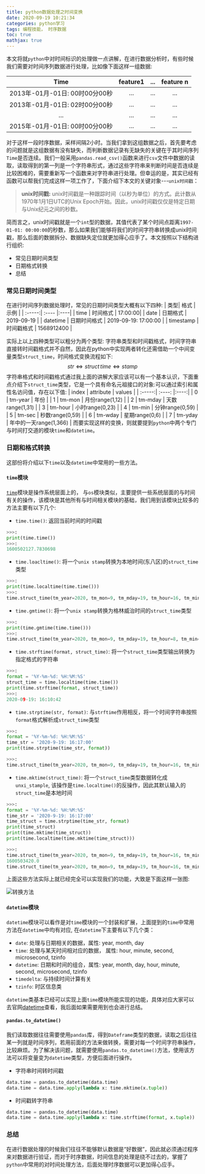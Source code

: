 ```yaml
---
title: python数据处理之时间变换
date: 2020-09-19 10:21:34
categories: python学习 
tags: 编程技能， 时序数据
toc: true 
mathjax: true 
---
```

本文将就`python`中对时间标识的处理做一点讲解，在进行数据分析时，有些时候我们需要对时间序列数据进行处理，比如像下面这样一组数据<!--more-->:

| Time | feature1 | ... | feature n |
| :-----:| :----: | :----: |:----:|
| 2013年-01月-01日: 00时00分00秒 | ... | ... |  ...| 
| 2013年-01月-01日: 02时00分00秒 | ... | ... |    ...  | 
| ... | ... | ... |    ...  | 
| 2015年-01月-01日: 00时00分00秒 | ... | ... |    ...  | 

对于这样一段时序数据，采样间隔2小时。当我们拿到这组数据之后，首先要考虑的问题就是这组数据有没有缺失，而判断数据记录有无缺失的关键在于其时间序列`Time`是否连续。我们一般采用`pandas.read_csv()`函数来进行`csv`文件中数据的读取，读取得到的第一列是一个字符串形式，通过这些字符串来判断时间是否连续是比较困难的，需要重新写一个函数来对字符串进行处理。但幸运的是，其实已经有函数可以帮我们完成这样一项工作了，下面介绍下本文的关键对象---`unix时间戳`：
> **unix时间戳:** unix时间戳是一种跟踪时间（以秒为单位）的方式。此计数从1970年1月1日UTC的Unix Epoch开始。因此，unix时间戳仅仅是特定日期与Unix纪元之间的秒数。

简而言之，unix时间戳就是一个`int`型的数据，其值代表了某个时间点距离`1997-01-01: 00:00:00`的秒数，那么如果我们能够将我们的时间字符串转换成unix时间戳，那么后面的数据拆分、数据缺失定位就更加得心应手了。本文按照以下结构进行组织:
- 常见日期时间类型 
- 日期格式转换 
- 总结

### 常见日期时间类型 
在进行时间序列数据处理时，常见的日期时间类型大概有以下四种:
| 类型| 格式 |  示例 |
| :-----:| :---- |:----|
| time | 时间格式 |  17:00:00| 
| date | 日期格式 | 2019-09-19  | 
| datetime | 日期时间格式 |  2019-09-19: 17:00:00  | 
| timestamp | 时间戳格式 |  1568912400 | 

实际上以上四种类型可以粗分为两个类型: 字符串类型和时间戳格式，时间字符串直接转时间戳格式并不自然，因此在python中实现两者转化还需借助一个中间变量类型`struct_time`，时间格式变换流程如下:
$$
    str \Leftrightarrow struct \, time \Leftrightarrow stamp 
$$
字符串格式和时间戳格式通过我上面的讲解大家应该可以有一个基本认识，下面重点介绍下`struct_time`类型，它是一个具有命名元祖接口的对象:可以通过索引和属性名访问值，存在以下值:
| index | attribute | values |
| :-----:| :----: |:----:| 
|    0   |    tm-year   | 年份  | 
|    1   |    tm-mon   | 月份range(1,12)  | 
|    2   |    tm-mday   |  天数range(1,31) | 
|    3   |    tm-hour   | 小时range(0,23)  | 
|    4   |    tm-min   | 分钟range(0,59)  | 
|    5   |    tm-sec   | 秒数range(0,59)  | 
|    6   |    tm-wday   | 星期range(0,6)  | 
|    7   |    tm-yday   | 年中的一天range(1,366)  | 
而要实现这样的变换，则就要提到`python`中两个专门与时间打交道的模块`time`和`datetime`。

### 日期和格式转换
这部份将介绍以下`time`以及`datetime`中常用的一些方法。
#### `time`模块
[`time`](https://docs.python.org/3/library/time.html)模块是操作系统层面上的， 与`os`模块类似，主要提供一些系统层面的与时间有关的操作，该模块是其他所有与时间相关模块的基础，我们用到该模块比较多的方法主要有以下几个:
- `time.time()`: 返回当前时间的时间戳 
```python
>>>: 
print(time.time())
>>>: 
1600502127.7830698
```

- `time.loacltime()`: 将一个`unix stamp`转换为本地时间(东八区)的`struct_time`类型 
```python
>>>: 
print(time.localtime(time.time())) 
>>>: 
time.struct_time(tm_year=2020, tm_mon=9, tm_mday=19, tm_hour=16, tm_min=2, tm_sec=55, tm_wday=5, tm_yday=263, tm_isdst=0)
```
- `time.gmtime()`: 将一个`unix stamp`转换为格林威治时间的`struct_time`类型 
```python
>>>: 
print(time.gmtime(time.time()))
>>>: 
time.struct_time(tm_year=2020, tm_mon=9, tm_mday=19, tm_hour=8, tm_min=5, tm_sec=31, tm_wday=5, tm_yday=263, tm_isdst=0)
```
- `time.strftime(format, struct_time)`: 将一个`struct_time`类型输出转换为指定格式的字符串  
```python
>>>: 
format = '%Y-%m-%d: %H:%M:%S' 
struct_time = time.localtime(time.time()) 
print(time.strftime(format, struct_time)) 
>>>: 
2020-09-19: 16:10:42 
```
- `time.strptime(str, format)`: 与`strftime`作用相反，将一个时间字符串按照`format`格式解析成`struct_time`类型 

```python 
>>>: 
format = '%Y-%m-%d: %H:%M:%S'  
time_str = '2020-9-19: 16:17:00' 
print(time.strptime(time_str, format))  

>>>: 
time.struct_time(tm_year=2020, tm_mon=9, tm_mday=19, tm_hour=16, tm_min=17, tm_sec=0, tm_wday=5, tm_yday=263, tm_isdst=-1)
```

- `time.mktime(struct_time)`: 将一个`struct_time`类型数据转化成`unxi_stample`, 该操作是`time.localtime()`的反操作，因此其默认输入的`struct_time`是本地时间

``` python 
>>>: 
format = '%Y-%m-%d: %H:%M:%S'  
time_str = '2020-9-19: 16:17:00' 
time_struct = time.strptime(time_str, format) 
print(time_struct)
print(time.mktime(time_struct)) 
print(time.localtime(time.mktime(time_struct)))

>>>:
time.struct_time(tm_year=2020, tm_mon=9, tm_mday=19, tm_hour=16, tm_min=17, tm_sec=0, tm_wday=5, tm_yday=263, tm_isdst=-1)
1600503420.0
time.struct_time(tm_year=2020, tm_mon=9, tm_mday=19, tm_hour=16, tm_min=17, tm_sec=0, tm_wday=5, tm_yday=263, tm_isdst=0)
```

上面这些方法实际上就已经完全可以实现我们的功能，大致是下面这样一张图:

![转换方法](https://raw.githubusercontent.com/xuejy19/xuejy19.github.io/source/Img/time.png)

#### `datetime`模块 
`datetime`模块可以看作是对`time`模块的一个封装和扩展，上面提到的`time`中常用方法在`datetime`中均有对应, 在`datetime`下主要有以下几个类：
- `date`: 处理与日期相关的数据，属性: year, month, day 
- `time`: 处理与某天时间相对应的数据， 属性: hour, minute, second, microsecond, tzinfo 
- `datetime`: 日期和时间的组合，属性: year, month, day, hour, minute, second, microsecond, tzinfo 
- `timedelta`: 与持续时间计算有关  
- `tzinfo`: 时区信息类  

`datetime`类基本已经可以实现上面`time`模块所能实现的功能，具体对应大家可以去官网[datetime](https://docs.python.org/2/library/datetime.html)查看，我后面如果需要用到也会进行总结。 

#### `pandas.to_datetime()` 
我们读取数据往往需要使用`pandas`库，得到`Dateframe`类型的数据，读取之后往往某一列就是时间序列，若用前面的方法来做转换，需要对每一个时间字符串操作，比较麻烦。为了解决该问题，就需要使用`pandas.to_datetime()`方法，使用该方法可以将变量变为`datetime`类型，方便后面进行操作。
- 字符串时间转时间戳
```python
data.time = pandas.to_datetime(data.time) 
data.time = data.time.apply(lambda x: time.mktime(x.tuple))
```
- 时间戳转字符串 
```python
data.time = pandas.to_datetime(data.time) 
data.time = data.time.apply(lambda x: time.strftime(format, x.tuple))
```

### 总结 
在进行数据处理的时候我们往往不能够默认数据是“好数据”，因此就必须通过程序来对数据进行验证，而对于时序数据，时间信息的处理是绕不过去的，掌握了`python`中常用的对时间处理方法，后面处理时序数据可以更加得心应手。